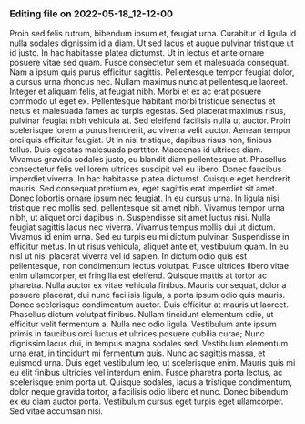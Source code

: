 

### Editing file on 2022-05-18_12-12-00

Proin sed felis rutrum, bibendum ipsum et, feugiat urna. Curabitur id ligula id nulla sodales dignissim id a diam. Ut sed lacus et augue pulvinar tristique ut id justo. In hac habitasse platea dictumst. Ut in lectus et ante ornare posuere vitae sed quam. Fusce consectetur sem et malesuada consequat. Nam a ipsum quis purus efficitur sagittis. Pellentesque tempor feugiat dolor, a cursus urna rhoncus nec. Nullam maximus nunc at pellentesque laoreet. Integer et aliquam felis, at feugiat nibh. Morbi et ex ac erat posuere commodo ut eget ex. Pellentesque habitant morbi tristique senectus et netus et malesuada fames ac turpis egestas.
Sed placerat maximus risus, pulvinar feugiat nibh vehicula at. Sed eleifend facilisis nulla ut auctor. Proin scelerisque lorem a purus hendrerit, ac viverra velit auctor. Aenean tempor orci quis efficitur feugiat. Ut in nisi tristique, dapibus risus non, finibus tellus. Duis egestas malesuada porttitor. Maecenas id ultrices diam. Vivamus gravida sodales justo, eu blandit diam pellentesque at. Phasellus consectetur felis vel lorem ultrices suscipit vel eu libero. Donec faucibus imperdiet viverra. In hac habitasse platea dictumst.
Quisque eget hendrerit mauris. Sed consequat pretium ex, eget sagittis erat imperdiet sit amet. Donec lobortis ornare ipsum nec feugiat. In eu cursus urna. In ligula nisi, tristique nec mollis sed, pellentesque sit amet nibh. Vivamus tempor urna nibh, ut aliquet orci dapibus in. Suspendisse sit amet luctus nisi. Nulla feugiat sagittis lacus nec viverra. Vivamus tempus mollis dui ut dictum. Vivamus id enim urna. Sed eu turpis eu mi dictum pulvinar. Suspendisse in efficitur metus. In ut risus vehicula, aliquet ante et, vestibulum quam. In eu nisl ut nisi placerat viverra vel id sapien. In dictum odio quis est pellentesque, non condimentum lectus volutpat. Fusce ultrices libero vitae enim ullamcorper, et fringilla est eleifend.
Quisque mattis at tortor ac pharetra. Nulla auctor ex vitae vehicula finibus. Mauris consequat, dolor a posuere placerat, dui nunc facilisis ligula, a porta ipsum odio quis mauris. Donec scelerisque condimentum auctor. Duis efficitur at mauris ut laoreet. Phasellus dictum volutpat finibus. Nullam tincidunt elementum odio, ut efficitur velit fermentum a. Nulla nec odio ligula. Vestibulum ante ipsum primis in faucibus orci luctus et ultrices posuere cubilia curae; Nunc dignissim lacus dui, in tempus magna sodales sed.
Vestibulum elementum urna erat, in tincidunt mi fermentum quis. Nunc ac sagittis massa, et euismod urna. Duis eget vestibulum leo, ut scelerisque enim. Mauris quis mi eu elit finibus ultricies vel interdum enim. Fusce pharetra porta lectus, ac scelerisque enim porta ut. Quisque sodales, lacus a tristique condimentum, dolor neque gravida tortor, a facilisis odio libero et nunc. Donec bibendum ex eu diam auctor porta. Vestibulum cursus eget turpis eget ullamcorper. Sed vitae accumsan nisi.


